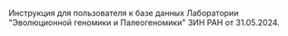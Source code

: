 Инструкция для пользователя к базе данных Лаборатории "Эволюционной геномики и Палеогеномики" ЗИН РАН от 31.05.2024.
